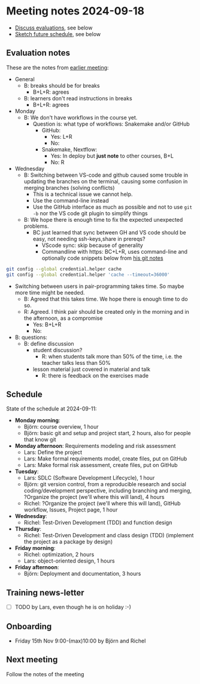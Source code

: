 # Meeting notes 2024-09-18

- [Discuss evaluations](https://github.com/UPPMAX/programming_formalisms/issues/44),
  see below
- [Sketch future schedule](https://github.com/UPPMAX/programming_formalisms/issues/45),
  see below

## Evaluation notes

These are the notes from [earlier meeting](20240911.md):

- General
    - B: breaks should be for breaks
        - B+L+R: agrees
    - B: learners don't read instructions in breaks
        - B+L+R: agrees
- Monday
    - B: We don't have workflows in the course yet.
        - Question is: what type of workflows: Snakemake and/or GitHub
            - GitHub:
                - Yes: L+R
                - No:
            - Snakemake, Nextflow:
                - Yes: In deploy but **just note** to other courses, B+L
                - No: R
- Wednesday
    - B: Switching between VS-code and github caused some trouble in updating the
    branches on the terminal, causing some confusion in merging branches (solving conflicts)
        - This is a technical issue we cannot help.
        - Use the command-line instead
        - Use the GitHub interface as much as possible and
       not to use `git -b` nor the VS code git plugin to simplify things
    - B: We hope there is enough time to fix the expected unexpected problems.
        - BC just learned that sync between GH and VS code should be easy,
      not needing ssh-keys,share in prereqs?
            - VScode sync: skip because of generality
            - Commandline with https: BC+L+R, uses command-line and optionally code snippets below from [his git notes](https://github.com/richelbilderbeek/git)

```bash
git config --global credential.helper cache
git config --global credential.helper 'cache --timeout=36000'
```

- Switching between users in pair-programming takes time. So maybe more time might be needed.
    - B: Agreed that this takes time. We hope there is enough time to do so.
    - R: Agreed. I think pair should be created only in the morning and in the afternoon,
    as a compromise
        - Yes: B+L+R
        - No:
- B: questions:
    - B: define discussion
        - student discussion?
            - R: when students talk more than 50% of the time,
            i.e. the teacher talks less than 50%
        - lesson material just covered in material and talk
            - R: there is feedback on the exercises made

## Schedule

State of the schedule at 2024-09-11:

- **Monday morning**:
    - Björn: course overview, 1 hour
    - Björn: basic git and setup and project start, 2 hours, also for people that know git
- **Monday afternoon**: Requirements modeling and risk assessment
    - Lars: Define the project
    - Lars: Make formal requirements model, create files, put on GitHub
    - Lars: Make formal risk assessment, create files, put on GitHub
- **Tuesday**:
    - Lars: SDLC (Software Development Lifecycle), 1 hour
    - Björn: git version control, from a reproducible research and social coding/development perspective, including branching and merging, ?Organize the project (we'll where this will land), 4 hours
    - Richel: ?Organize the project (we'll where this will land), GitHub workflow, Issues, Project page, 1 hour
- **Wednesday**:
    - Richel: Test-Driven Development (TDD) and function design
- **Thursday**:
    - Richel: Test-Driven Development and class design (TDD) (implement the project as a package by design)
- **Friday morning**:
    - Richel: optimization, 2 hours
    - Lars: object-oriented design, 1 hours
- **Friday afternoon**:
    - Björn: Deployment and documentation, 3 hours


## Training news-letter

- [ ] TODO by Lars, even though he is on holiday :-)

## Onboarding

- Friday 15th Nov 9:00-(max)10:00 by Björn and Richel

## Next meeting

Follow the notes of the meeting
